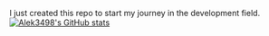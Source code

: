 I just created this repo to start my journey in the development field.
[![Alek3498's GitHub stats](https://github-readme-stats.vercel.app/api?username=Alek3498)](https://github.com/anuraghazra/github-readme-stats)
